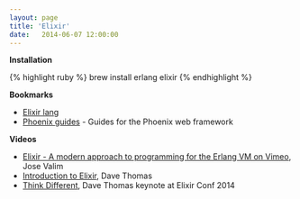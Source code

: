 ```yaml
---
layout: page
title: 'Elixir'
date:   2014-06-07 12:00:00
---
```


**Installation**

{% highlight ruby %}
brew install erlang elixir
{% endhighlight %}

**Bookmarks**

* [Elixir lang](http://elixir-lang.org/)
* [Phoenix guides](https://github.com/lancehalvorsen/phoenix-guides) - Guides for the Phoenix web framework

**Videos**

- [Elixir - A modern approach to programming for the Erlang VM on Vimeo](https://vimeo.com/53221562), Jose Valim
- [Introduction to Elixir](http://www.youtube.com/watch?v=a-off4Vznjs&feature=youtu.be), Dave Thomas
- [Think Different](https://www.youtube.com/watch?v=5hDVftaPQwY), Dave Thomas keynote at Elixir Conf 2014
